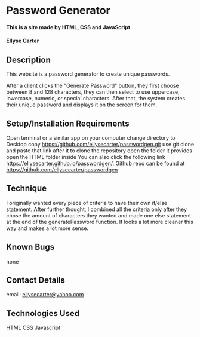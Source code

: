 # Password Generator

#### This is a site made by HTML, CSS and JavaScript

#### Ellyse Carter

## Description
This website is a password generator to create unique passwords. 

After a client clicks the "Generate Password" button, they first choose between 8 and 128 characters, they can then select to use uppercase, lowercase, numeric, or special characters. After that, the system creates their unique password and displays it on the screen for them.

## Setup/Installation Requirements
Open terminal or a similar app on your computer
change directory to Desktop
copy https://github.com/ellysecarter/passwordgen.git
use git clone and paste that link after it to clone the repository
open the folder it provides
open the HTML folder inside
You can also click the following link
https://ellysecarter.github.io/passwordgen/. 
Github repo can be found at https://github.com/ellysecarter/passwordgen

## Technique
I originally wanted every piece of criteria to have their own if/else statement. After further thought, I combined all the criteria only after they chose the amount of characters they wanted and made one else statement at the end of the generatePassword function. It looks a lot more cleaner this way and makes a lot more sense.

## Known Bugs
none 

## Contact Details
email: ellysecarter@yahoo.com

## Technologies Used
HTML CSS Javascript
